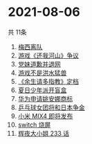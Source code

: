# 2021-08-06
  共 11条

  <!-- BEGIN -->
  <!-- 最后更新时间:Fri Aug 06 2021 15:12:39 GMT+0000 (Coordinated Universal Time) -->
  1. [梅西离队](https://www.zhihu.com/search?q=梅西)
1. [游戏《还我河山》争议](https://www.zhihu.com/search?q=还我河山)
1. [党妹道歉并退网](https://www.zhihu.com/search?q=党妹)
1. [游戏不是洪水猛兽](https://www.zhihu.com/search?q=网络游戏)
1. [《余生请多指教》定档](https://www.zhihu.com/search?q=余生请多指教)
1. [夏日少年派开盲盒](https://www.zhihu.com/search?q=夏日少年派)
1. [华为申请姚安娜商标](https://www.zhihu.com/search?q=姚安娜商标)
1. [乒乓球女团将和日本争金](https://www.zhihu.com/search?q=乒乓球女团)
1. [小米 MIX4 即将发布](https://www.zhihu.com/search?q=小米mix4)
1. [switch 烧屏](https://www.zhihu.com/search?q=switch)
1. [辉夜大小姐 233 话](https://www.zhihu.com/search?q=辉夜大小姐)
  <!-- END -->
  